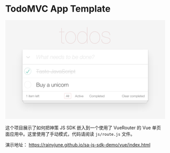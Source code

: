 # TodoMVC App Template

![](https://github.com/tastejs/todomvc-app-css/raw/master/screenshot.png)

这个项目展示了如何把神策 JS SDK 嵌入到一个使用了 VueRouter 的 Vue 单页面应用中。这里使用了手动模式，代码请阅读 `js/route.js` 文件。

演示地址： https://rainyjune.github.io/sa-js-sdk-demo/vue/index.html
